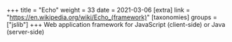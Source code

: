 +++
title = "Echo"
weight = 33
date = 2021-03-06
[extra]
link = "https://en.wikipedia.org/wiki/Echo_(framework)"
[taxonomies]
groups = ["jslib"]
+++
Web application framework for JavaScript (client-side) or Java (server-side)

